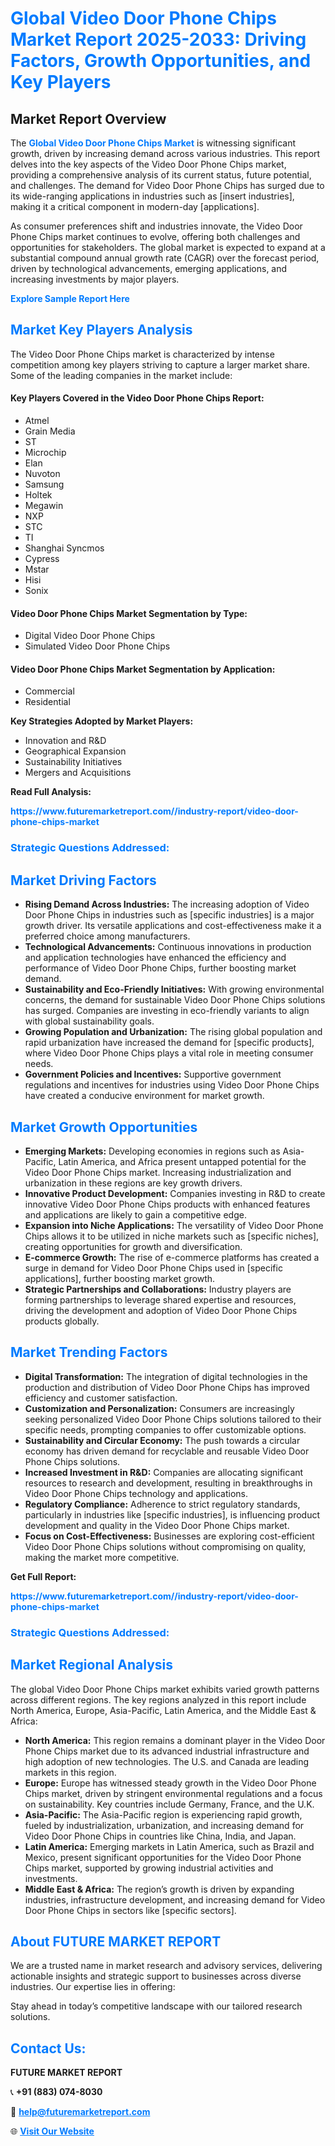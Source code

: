 <h1 style="color: #007BFF;">Global Video Door Phone Chips Market Report 2025-2033: Driving Factors, Growth Opportunities, and Key Players</h1>

<section id="overview">
<h2>Market Report Overview</h2>
<p>The <a href="https://www.futuremarketreport.com//industry-report/video-door-phone-chips-market" style="color: #007BFF; text-decoration: none;"><strong>Global Video Door Phone Chips Market</strong></a> is witnessing significant growth, driven by increasing demand across various industries. This report delves into the key aspects of the Video Door Phone Chips market, providing a comprehensive analysis of its current status, future potential, and challenges. The demand for Video Door Phone Chips has surged due to its wide-ranging applications in industries such as [insert industries], making it a critical component in modern-day [applications].</p>
<p>As consumer preferences shift and industries innovate, the Video Door Phone Chips market continues to evolve, offering both challenges and opportunities for stakeholders. The global market is expected to expand at a substantial compound annual growth rate (CAGR) over the forecast period, driven by technological advancements, emerging applications, and increasing investments by major players.</p>
</section>

<section id="overview">
<p><a href="https://www.futuremarketreport.com//request-sample/reportId=75566" style="color: #007BFF; text-decoration: none;"><strong>Explore Sample Report Here</strong></a></p>
</section>

<section id="key-players">
<h2 style="color: #007BFF;">Market Key Players Analysis</h2>
<p>The Video Door Phone Chips market is characterized by intense competition among key players striving to capture a larger market share. Some of the leading companies in the market include:</p>
<h4>Key Players Covered in the Video Door Phone Chips Report:</h4>
<ul><li>Atmel</li><li>Grain Media</li><li>ST</li><li>Microchip</li><li>Elan</li><li>Nuvoton</li><li>Samsung</li><li>Holtek</li><li>Megawin</li><li>NXP</li><li>STC</li><li>TI</li><li>Shanghai Syncmos</li><li>Cypress</li><li>Mstar</li><li>Hisi</li><li>Sonix</li></ul>
<h4>Video Door Phone Chips Market Segmentation by Type:</h4>
<ul><li>Digital Video Door Phone Chips</li><li>Simulated Video Door Phone Chips</li></ul>

<h4>Video Door Phone Chips Market Segmentation by Application:</h4>
<ul><li>Commercial</li><li>Residential</li></ul>
<p><strong>Key Strategies Adopted by Market Players:</strong></p>
<ul>
<li>Innovation and R&D</li>
<li>Geographical Expansion</li>
<li>Sustainability Initiatives</li>
<li>Mergers and Acquisitions</li>
</ul>
</section>

<section>
<p><strong>Read Full Analysis: </strong></p><a href="https://www.futuremarketreport.com//industry-report/video-door-phone-chips-market" style="color: #007BFF; text-decoration: none;"><strong>https://www.futuremarketreport.com//industry-report/video-door-phone-chips-market</strong></a>
<h3 style="color: #007BFF;">Strategic Questions Addressed:</h3>
</section>

<section id="driving-factors">
<h2 style="color: #007BFF;">Market Driving Factors</h2>
<ul>
<li><strong>Rising Demand Across Industries:</strong> The increasing adoption of Video Door Phone Chips in industries such as [specific industries] is a major growth driver. Its versatile applications and cost-effectiveness make it a preferred choice among manufacturers.</li>
<li><strong>Technological Advancements:</strong> Continuous innovations in production and application technologies have enhanced the efficiency and performance of Video Door Phone Chips, further boosting market demand.</li>
<li><strong>Sustainability and Eco-Friendly Initiatives:</strong> With growing environmental concerns, the demand for sustainable Video Door Phone Chips solutions has surged. Companies are investing in eco-friendly variants to align with global sustainability goals.</li>
<li><strong>Growing Population and Urbanization:</strong> The rising global population and rapid urbanization have increased the demand for [specific products], where Video Door Phone Chips plays a vital role in meeting consumer needs.</li>
<li><strong>Government Policies and Incentives:</strong> Supportive government regulations and incentives for industries using Video Door Phone Chips have created a conducive environment for market growth.</li>
</ul>
</section>

<section id="growth-opportunities">
<h2 style="color: #007BFF;">Market Growth Opportunities</h2>
<ul>
<li><strong>Emerging Markets:</strong> Developing economies in regions such as Asia-Pacific, Latin America, and Africa present untapped potential for the Video Door Phone Chips market. Increasing industrialization and urbanization in these regions are key growth drivers.</li>
<li><strong>Innovative Product Development:</strong> Companies investing in R&D to create innovative Video Door Phone Chips products with enhanced features and applications are likely to gain a competitive edge.</li>
<li><strong>Expansion into Niche Applications:</strong> The versatility of Video Door Phone Chips allows it to be utilized in niche markets such as [specific niches], creating opportunities for growth and diversification.</li>
<li><strong>E-commerce Growth:</strong> The rise of e-commerce platforms has created a surge in demand for Video Door Phone Chips used in [specific applications], further boosting market growth.</li>
<li><strong>Strategic Partnerships and Collaborations:</strong> Industry players are forming partnerships to leverage shared expertise and resources, driving the development and adoption of Video Door Phone Chips products globally.</li>
</ul>
</section>

<section id="trending-factors">
<h2 style="color: #007BFF;">Market Trending Factors</h2>
<ul>
<li><strong>Digital Transformation:</strong> The integration of digital technologies in the production and distribution of Video Door Phone Chips has improved efficiency and customer satisfaction.</li>
<li><strong>Customization and Personalization:</strong> Consumers are increasingly seeking personalized Video Door Phone Chips solutions tailored to their specific needs, prompting companies to offer customizable options.</li>
<li><strong>Sustainability and Circular Economy:</strong> The push towards a circular economy has driven demand for recyclable and reusable Video Door Phone Chips solutions.</li>
<li><strong>Increased Investment in R&D:</strong> Companies are allocating significant resources to research and development, resulting in breakthroughs in Video Door Phone Chips technology and applications.</li>
<li><strong>Regulatory Compliance:</strong> Adherence to strict regulatory standards, particularly in industries like [specific industries], is influencing product development and quality in the Video Door Phone Chips market.</li>
<li><strong>Focus on Cost-Effectiveness:</strong> Businesses are exploring cost-efficient Video Door Phone Chips solutions without compromising on quality, making the market more competitive.</li>
</ul>
</section>

<section>
<p><strong>Get Full Report: </strong></p><a href="https://www.futuremarketreport.com//industry-report/video-door-phone-chips-market" style="color: #007BFF; text-decoration: none;"><strong>https://www.futuremarketreport.com//industry-report/video-door-phone-chips-market</strong></a>
<h3 style="color: #007BFF;">Strategic Questions Addressed:</h3>
</section>


<section id="regional-analysis">
<h2 style="color: #007BFF;">Market Regional Analysis</h2>
<p>The global Video Door Phone Chips market exhibits varied growth patterns across different regions. The key regions analyzed in this report include North America, Europe, Asia-Pacific, Latin America, and the Middle East & Africa:</p>
<ul>
<li><strong>North America:</strong> This region remains a dominant player in the Video Door Phone Chips market due to its advanced industrial infrastructure and high adoption of new technologies. The U.S. and Canada are leading markets in this region.</li>
<li><strong>Europe:</strong> Europe has witnessed steady growth in the Video Door Phone Chips market, driven by stringent environmental regulations and a focus on sustainability. Key countries include Germany, France, and the U.K.</li>
<li><strong>Asia-Pacific:</strong> The Asia-Pacific region is experiencing rapid growth, fueled by industrialization, urbanization, and increasing demand for Video Door Phone Chips in countries like China, India, and Japan.</li>
<li><strong>Latin America:</strong> Emerging markets in Latin America, such as Brazil and Mexico, present significant opportunities for the Video Door Phone Chips market, supported by growing industrial activities and investments.</li>
<li><strong>Middle East & Africa:</strong> The region’s growth is driven by expanding industries, infrastructure development, and increasing demand for Video Door Phone Chips in sectors like [specific sectors].</li>
</ul>
</section>

<footer>
<h2 style="color: #007BFF;">About FUTURE MARKET REPORT</h2>
<p>We are a trusted name in market research and advisory services, delivering actionable insights and strategic support to businesses across diverse industries. Our expertise lies in offering:</p>

<p>Stay ahead in today’s competitive landscape with our tailored research solutions.</p>

<h2 style="color: #007BFF;">Contact Us:</h2>
<p><strong>FUTURE MARKET REPORT</strong></p>
<p>📞 <strong>+91 (883) 074-8030</strong></p>
<p>📧 <strong><a href="mailto:help@futuremarketreport.com" style="color: #007BFF;">help@futuremarketreport.com</a></strong></p>
<p>🌐 <strong><a href="https://www.futuremarketreport.com/" style="color: #007BFF;">Visit Our Website</a></strong></p>
</footer>